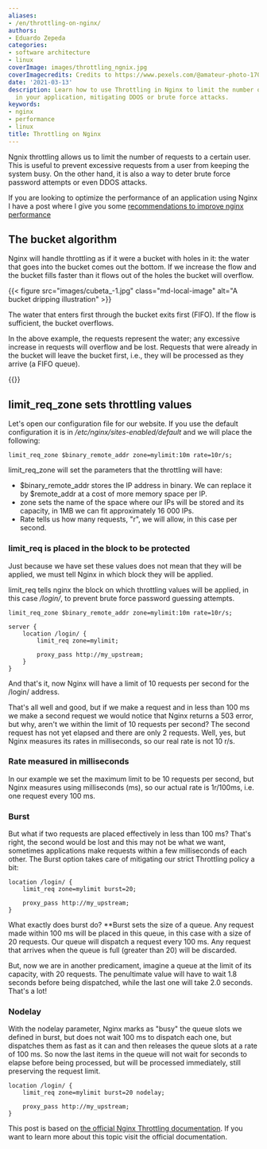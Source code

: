 ```yaml
---
aliases:
- /en/throttling-on-nginx/
authors:
- Eduardo Zepeda
categories:
- software architecture
- linux
coverImage: images/throttling_ngnix.jpg
coverImagecredits: Credits to https://www.pexels.com/@amateur-photo-1700447
date: '2021-03-13'
description: Learn how to use Throttling in Nginx to limit the number of requests
  in your application, mitigating DDOS or brute force attacks.
keywords:
- nginx
- performance
- linux
title: Throttling on Nginx
---
```


Ngnix throttling allows us to limit the number of requests to a certain user. This is useful to prevent excessive requests from a user from keeping the system busy. On the other hand, it is also a way to deter brute force password attempts or even DDOS attacks.

If you are looking to optimize the performance of an application using Nginx I have a post where I give you some [recommendations to improve nginx performance](/en/linux/nginx-keepalive-gzip-http2-better-performance-on-your-website/)

## The bucket algorithm

Nginx will handle throttling as if it were a bucket with holes in it: the water that goes into the bucket comes out the bottom. If we increase the flow and the bucket fills faster than it flows out of the holes the bucket will overflow.

{{< figure src="images/cubeta_-1.jpg" class="md-local-image" alt="A bucket dripping illustration" >}}

The water that enters first through the bucket exits first (FIFO). If the flow is sufficient, the bucket overflows.

In the above example, the requests represent the water; any excessive increase in requests will overflow and be lost. Requests that were already in the bucket will leave the bucket first, i.e., they will be processed as they arrive (a FIFO queue).

{{<ad>}}

## limit_req_zone sets throttling values

Let's open our configuration file for our website. If you use the default configuration it is in _/etc/nginx/sites-enabled/default_ and we will place the following:

```nginx
limit_req_zone $binary_remote_addr zone=mylimit:10m rate=10r/s;
```

limit_req_zone will set the parameters that the throttling will have:

* $binary_remote_addr stores the IP address in binary. We can replace it by $remote_addr at a cost of more memory space per IP.
* zone sets the name of the space where our IPs will be stored and its capacity, in 1MB we can fit approximately 16 000 IPs.
* Rate tells us how many requests, "r", we will allow, in this case per second.

### limit_req is placed in the block to be protected

Just because we have set these values does not mean that they will be applied, we must tell Nginx in which block they will be applied.

limit_req tells nginx the block on which throttling values will be applied, in this case _/login/_, to prevent brute force password guessing attempts.

```nginx
limit_req_zone $binary_remote_addr zone=mylimit:10m rate=10r/s;

server {
    location /login/ {
        limit_req zone=mylimit;

        proxy_pass http://my_upstream;
    }
}
```

And that's it, now Nginx will have a limit of 10 requests per second for the /login/ address.

That's all well and good, but if we make a request and in less than 100 ms we make a second request we would notice that Nginx returns a 503 error, but why, aren't we within the limit of 10 requests per second? The second request has not yet elapsed and there are only 2 requests. Well, yes, but Nginx measures its rates in milliseconds, so our real rate is not 10 r/s.

### Rate measured in milliseconds

In our example we set the maximum limit to be 10 requests per second, but Nginx measures using milliseconds (ms), so our actual rate is 1r/100ms, i.e. one request every 100 ms.

### Burst

But what if two requests are placed effectively in less than 100 ms? That's right, the second would be lost and this may not be what we want, sometimes applications make requests within a few milliseconds of each other. The Burst option takes care of mitigating our strict Throttling policy a bit:

```nginx
location /login/ {
    limit_req zone=mylimit burst=20;

    proxy_pass http://my_upstream;
}
```

What exactly does burst do? **Burst sets the size of a queue. Any request made within 100 ms will be placed in this queue, in this case with a size of 20 requests. Our queue will dispatch a request every 100 ms. Any request that arrives when the queue is full (greater than 20) will be discarded.

But, now we are in another predicament, imagine a queue at the limit of its capacity, with 20 requests. The penultimate value will have to wait 1.8 seconds before being dispatched, while the last one will take 2.0 seconds. That's a lot!

### Nodelay

With the nodelay parameter, Nginx marks as "busy" the queue slots we defined in burst, but does not wait 100 ms to dispatch each one, but dispatches them as fast as it can and then releases the queue slots at a rate of 100 ms. So now the last items in the queue will not wait for seconds to elapse before being processed, but will be processed immediately, still preserving the request limit.

```nginx
location /login/ {
    limit_req zone=mylimit burst=20 nodelay;

    proxy_pass http://my_upstream;
}
```

This post is based on [the official Nginx Throttling documentation](https://www.nginx.com/blog/rate-limiting-nginx/). If you want to learn more about this topic visit the official documentation.